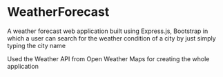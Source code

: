 # WeatherForecast
A weather forecast web application built using Express.js, Bootstrap in which a user can search for the weather condition of a city by just simply typing the city name

Used the Weather API from Open Weather Maps for creating the whole application
